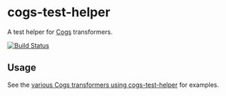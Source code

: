 # cogs-test-helper

A test helper for [Cogs] transformers.

[![Build Status]](http://travis-ci.org/caseywebdev/cogs-test-helper)

## Usage

See the [various Cogs transformers using cogs-test-helper] for examples.

[Cogs]: https://github.com/caseywebdev/cogs
[Build Status]: https://secure.travis-ci.org/caseywebdev/cogs-test-helper.png
[various Cogs transformers using cogs-test-helper]: https://www.npmjs.com/browse/depended/cogs-test-helper
